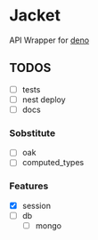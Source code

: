 # Jacket

API Wrapper for [deno](https://deno.land)

## TODOS

- [ ] tests
- [ ] nest deploy
- [ ] docs

### Sobstitute

- [ ] oak
- [ ] computed_types

### Features

- [x] session
- [ ] db
  - [ ] mongo
